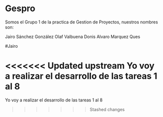 # Gespro
Somos el Grupo 1 de la practica de Gestion de Proyectos, nuestros nombres son:

Jairo Sánchez González
Olaf Valbuena Donis
Alvaro Marquez Ques

#Jairo

<<<<<<< Updated upstream
Yo voy a realizar el desarrollo de las tareas 1 al 8 
=======
Yo voy a realizar el desarrollo de las tareas 1 al 8 
>>>>>>> Stashed changes
